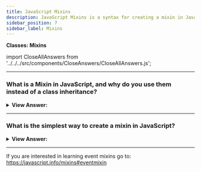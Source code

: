```yaml
---
title: JavaScript Mixins
description: JavaScript Mixins is a syntax for creating a mixin in JavaScript. A mixin is a class that is designed to be used as a mixin.
sidebar_position: 7
sidebar_label: Mixins
---
```


**Classes: Mixins**

import CloseAllAnswers from '../../../src/components/CloseAnswers/CloseAllAnswers.js';

<CloseAllAnswers />

---

### What is a Mixin in JavaScript, and why do you use them instead of a class inheritance?

<details>
  <summary><strong>View Answer:</strong></summary>
  <div>
  <div><strong>Interview Response:</strong> A mixin is a class containing methods that other classes can use without a need to inherit from it. In other words, a mixin provides methods for implementing a specific behavior, but we don't use it on its own; instead, we use it to add the behavior to other classes.</div><br />
  <div><strong>Technical Response:</strong> We can only inherit from a single object in JavaScript. An item can only have one [[Prototype]]. A class may only extend to one additional class. This behavior is a constraint in 'class' inheritance that may necessitate the employment of a mixin. A mixin is a class with methods that other classes can utilize without inheriting from it. In other words, a mixin provides methods for implementing a specific behavior, but it does not get used by itself. We use it to add the behavior to other classes.
  </div><br />
  <div><strong className="codeExample">Code Example:</strong><br /><br />

  <div></div>

```js
// mixin
let sayHiMixin = {
  sayHi() {
    alert(`Hello ${this.name}`);
  },
  sayBye() {
    alert(`Bye ${this.name}`);
  },
};

// usage:
class User {
  constructor(name) {
    this.name = name;
  }
}

// copy the methods
Object.assign(User.prototype, sayHiMixin);

// now User can say hi
new User('Dude').sayHi(); // Hello Dude!
```

:::note
In JavaScript, we can only inherit from a single object. There can be only one `[[Prototype]]` for an object. And a class may extend to only one other class. That is a limiting factor in “class” inheritance that may require the use of a mixin.
:::

  </div>
  </div>
</details>

---

### What is the simplest way to create a mixin in JavaScript?

<details>
  <summary><strong>View Answer:</strong></summary>
  <div>
  <div><strong>Interview Response:</strong> The most straightforward way to implement a mixin in JavaScript is to make an object with helpful methods so that we can easily merge them into a prototype of any class. There is no inheritance, but there is method copying.
</div><br />
  <div><strong className="codeExample">Code Example:</strong><br /><br />

  <div></div>

```js
let sayMixin = {
  say(phrase) {
    console.log(phrase);
  },
};

let sayHiMixin = {
  sayHi() {
    // call parent method
    sayMixin.say(`Hello, ${this.name}!`); // (*)
  },
  sayBye() {
    sayMixin.say(`Bye, ${this.name}!`); // (*)
  },
};

class User {
  constructor(name) {
    this.name = name;
  }
}

// copy the methods
Object.assign(User.prototype, sayHiMixin);

// now User can say hi
new User('Dude').sayHi(); // Hello, Dude!
new User('Jane').sayBye(); // Bye, Jane!
```

  </div>
  </div>
</details>

---

If you are interested in learning event mixins go to: <https://javascript.info/mixins#eventmixin>
